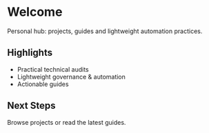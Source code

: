 # Welcome

Personal hub: projects, guides and lightweight automation practices.

## Highlights
- Practical technical audits
- Lightweight governance & automation
- Actionable guides

## Next Steps
Browse projects or read the latest guides.

